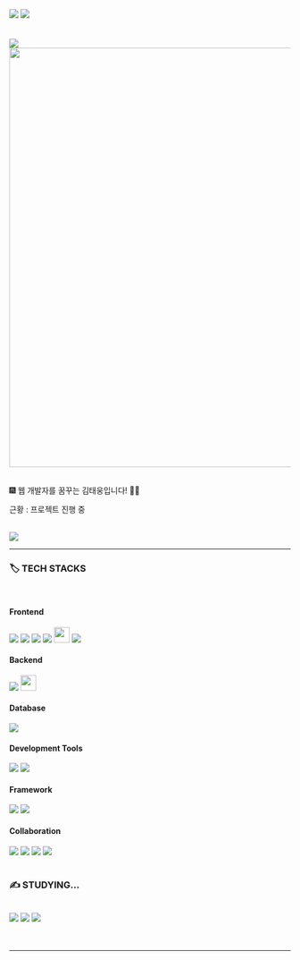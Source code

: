<div>
<img src="https://capsule-render.vercel.app/api?type=waving&color=6994CDEE&text=&animation=twinkling&height=100">
<img src="https://readme-typing-svg.demolab.com?font=Alkatra&weight=500&size=45&duration=4000&pause=3&color=6994CDEE&center=false&vCenter=false&multiline=true&repeat=true&width=1000&height=100&lines=Welcome+to+taeung's+GitHub!+👋">
<br><br><br>

<img src="https://github-readme-stats.vercel.app/api?username=yksr7948&theme=blue-green">

<br>
<img src="http://poot97.dothome.co.kr/TextGenerator/picture/city2.gif" style="width:750px;">
<br>
<br>
<p>🎆 웹 개발자를 꿈꾸는 김태웅입니다! 👨‍💻</p>
<p> 근황 : 프로젝트 진행 중</p>
<br>
<img src="https://img.shields.io/badge/yksr7949@gmail.com-EA4335?style=flat&logo=google&logoColor=white">
<br>
<hr>
  <h3> 🏷️ TECH STACKS </h3>
  <br>
  
  <h4>Frontend</h4>
  <img src="https://img.shields.io/badge/HTML5-E34F26?style=for-the-badge&logo=html5&logoColor=white">
  <img src="https://img.shields.io/badge/CSS-239120?&style=for-the-badge&logo=css3&logoColor=white">
  <img src="https://img.shields.io/badge/JavaScript-F7DF1E?style=for-the-badge&logo=JavaScript&logoColor=white">
  <img src="https://img.shields.io/badge/jQuery-0769AD?style=for-the-badge&logo=jquery&logoColor=white">
  <img src="https://img.shields.io/badge/AJax-007396?style=for-the-badge&logo=Java&logoColor=white" height="28px;">
  <img src="https://img.shields.io/badge/React-20232A?style=for-the-badge&logo=react&logoColor=61DAFB">
  
  <br>

  <h4>Backend</h4>
  <img src="https://img.shields.io/badge/Java-ED8B00?style=for-the-badge&logo=openjdk&logoColor=white">
  <img src="https://img.shields.io/badge/MyBatis-007396?style=for-the-badge&logo=Java&logoColor=white" height="28px;">
  
  <br>

  <h4>Database</h4>
  <img src="https://img.shields.io/badge/Oracle-F80000?style=for-the-badge&logo=oracle&logoColor=black">
  
  <br>

  <h4>Development Tools</h4>
  <img src="https://img.shields.io/badge/Eclipse-2C2255?style=for-the-badge&logo=eclipse&logoColor=white">
  <img src="https://img.shields.io/badge/Visual_Studio_Code-0078D4?style=for-the-badge&logo=visual%20studio%20code&logoColor=white")
  <br>

  <h4>Framework</h4>
  <img src="https://img.shields.io/badge/Spring-6DB33F?style=for-the-badge&logo=spring&logoColor=white">
  <img src="https://img.shields.io/badge/Spring%20Boot-6DB33F?style=for-the-badge&logo=spring%20boot&logoColor=white">

   <br>

  <h4>Collaboration</h4>
  <img src="https://img.shields.io/badge/GitHub-100000?style=for-the-badge&logo=github&logoColor=white">
  <img src="https://img.shields.io/badge/Discord-7289DA?style=for-the-badge&logo=discord&logoColor=white">
  <img src="https://img.shields.io/badge/Slack-4A154B?style=for-the-badge&logo=slack&logoColor=white">
  <img src="https://img.shields.io/badge/ERD%20Cloud-gray?style=for-the-badge&logo=erdcloud&logoColor=white">
  
  <br>
  <br>
  <h3> ✍️ STUDYING... </h3>
  <br>
	<img src="https://img.shields.io/badge/React_Native.js-61DAFB?style=flat&logo=react&logoColor=white">
  	<img src="https://img.shields.io/badge/VUE.js-4FC08D?style=flat&logo=vue.js&logoColor=white">
  	<img src="https://img.shields.io/badge/Next.js-000000?style=flat&logo=next.js&logoColor=white">
  <br>
  <br><br> 
  <hr>
</div>

